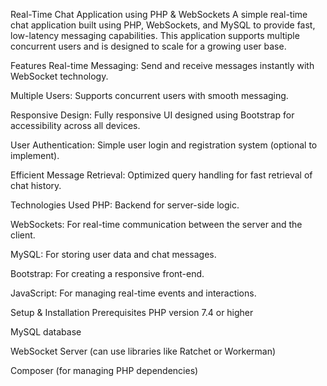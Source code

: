 Real-Time Chat Application using PHP & WebSockets
A simple real-time chat application built using PHP, WebSockets, and MySQL to provide fast, low-latency messaging capabilities. This application supports multiple concurrent users and is designed to scale for a growing user base.

Features
Real-time Messaging: Send and receive messages instantly with WebSocket technology.

Multiple Users: Supports concurrent users with smooth messaging.

Responsive Design: Fully responsive UI designed using Bootstrap for accessibility across all devices.

User Authentication: Simple user login and registration system (optional to implement).

Efficient Message Retrieval: Optimized query handling for fast retrieval of chat history.

Technologies Used
PHP: Backend for server-side logic.

WebSockets: For real-time communication between the server and the client.

MySQL: For storing user data and chat messages.

Bootstrap: For creating a responsive front-end.

JavaScript: For managing real-time events and interactions.

Setup & Installation
Prerequisites
PHP version 7.4 or higher

MySQL database

WebSocket Server (can use libraries like Ratchet or Workerman)

Composer (for managing PHP dependencies)
